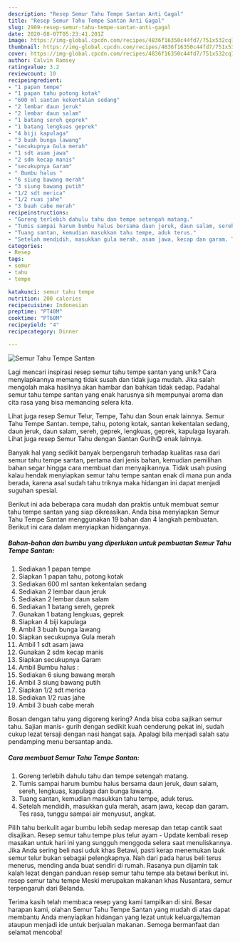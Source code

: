 ```yaml
---
description: "Resep Semur Tahu Tempe Santan Anti Gagal"
title: "Resep Semur Tahu Tempe Santan Anti Gagal"
slug: 2909-resep-semur-tahu-tempe-santan-anti-gagal
date: 2020-08-07T05:23:41.201Z
image: https://img-global.cpcdn.com/recipes/4836f16350c44fd7/751x532cq70/semur-tahu-tempe-santan-foto-resep-utama.jpg
thumbnail: https://img-global.cpcdn.com/recipes/4836f16350c44fd7/751x532cq70/semur-tahu-tempe-santan-foto-resep-utama.jpg
cover: https://img-global.cpcdn.com/recipes/4836f16350c44fd7/751x532cq70/semur-tahu-tempe-santan-foto-resep-utama.jpg
author: Calvin Ramsey
ratingvalue: 3.2
reviewcount: 10
recipeingredient:
- "1 papan tempe"
- "1 papan tahu potong kotak"
- "600 ml santan kekentalan sedang"
- "2 lembar daun jeruk"
- "2 lembar daun salam"
- "1 batang sereh geprek"
- "1 batang lengkuas geprek"
- "4 biji kapulaga"
- "3 buah bunga lawang"
- "secukupnya Gula merah"
- "1 sdt asam jawa"
- "2 sdm kecap manis"
- "secukupnya Garam"
- " Bumbu halus "
- "6 siung bawang merah"
- "3 siung bawang putih"
- "1/2 sdt merica"
- "1/2 ruas jahe"
- "3 buah cabe merah"
recipeinstructions:
- "Goreng terlebih dahulu tahu dan tempe setengah matang."
- "Tumis sampai harum bumbu halus bersama daun jeruk, daun salam, sereh, lengkuas, kapulaga dan bunga lawang."
- "Tuang santan, kemudian masukkan tahu tempe, aduk terus."
- "Setelah mendidih, masukkan gula merah, asam jawa, kecap dan garam. Tes rasa, tunggu sampai air menyusut, angkat."
categories:
- Resep
tags:
- semur
- tahu
- tempe

katakunci: semur tahu tempe 
nutrition: 200 calories
recipecuisine: Indonesian
preptime: "PT40M"
cooktime: "PT60M"
recipeyield: "4"
recipecategory: Dinner

---
```



![Semur Tahu Tempe Santan](https://img-global.cpcdn.com/recipes/4836f16350c44fd7/751x532cq70/semur-tahu-tempe-santan-foto-resep-utama.jpg)

Lagi mencari inspirasi resep semur tahu tempe santan yang unik? Cara menyiapkannya memang tidak susah dan tidak juga mudah. Jika salah mengolah maka hasilnya akan hambar dan bahkan tidak sedap. Padahal semur tahu tempe santan yang enak harusnya sih mempunyai aroma dan cita rasa yang bisa memancing selera kita.

Lihat juga resep Semur Telur, Tempe, Tahu dan Soun enak lainnya. Semur Tahu Tempe Santan. tempe, tahu, potong kotak, santan kekentalan sedang, daun jeruk, daun salam, sereh, geprek, lengkuas, geprek, kapulaga Isyarah. Lihat juga resep Semur Tahu dengan Santan Gurih😋 enak lainnya.

Banyak hal yang sedikit banyak berpengaruh terhadap kualitas rasa dari semur tahu tempe santan, pertama dari jenis bahan, kemudian pemilihan bahan segar hingga cara membuat dan menyajikannya. Tidak usah pusing kalau hendak menyiapkan semur tahu tempe santan enak di mana pun anda berada, karena asal sudah tahu triknya maka hidangan ini dapat menjadi suguhan spesial.


Berikut ini ada beberapa cara mudah dan praktis untuk membuat semur tahu tempe santan yang siap dikreasikan. Anda bisa menyiapkan Semur Tahu Tempe Santan menggunakan 19 bahan dan 4 langkah pembuatan. Berikut ini cara dalam menyiapkan hidangannya.

<!--inarticleads1-->

##### Bahan-bahan dan bumbu yang diperlukan untuk pembuatan Semur Tahu Tempe Santan:

1. Sediakan 1 papan tempe
1. Siapkan 1 papan tahu, potong kotak
1. Sediakan 600 ml santan kekentalan sedang
1. Sediakan 2 lembar daun jeruk
1. Sediakan 2 lembar daun salam
1. Sediakan 1 batang sereh, geprek
1. Gunakan 1 batang lengkuas, geprek
1. Siapkan 4 biji kapulaga
1. Ambil 3 buah bunga lawang
1. Siapkan secukupnya Gula merah
1. Ambil 1 sdt asam jawa
1. Gunakan 2 sdm kecap manis
1. Siapkan secukupnya Garam
1. Ambil  Bumbu halus :
1. Sediakan 6 siung bawang merah
1. Ambil 3 siung bawang putih
1. Siapkan 1/2 sdt merica
1. Sediakan 1/2 ruas jahe
1. Ambil 3 buah cabe merah


Bosan dengan tahu yang digoreng kering? Anda bisa coba sajikan semur tahu. Sajian manis- gurih dengan sedikit kuah cenderung pekat ini, sudah cukup lezat tersaji dengan nasi hangat saja. Apalagi bila menjadi salah satu pendamping menu bersantap anda. 

<!--inarticleads2-->

##### Cara membuat Semur Tahu Tempe Santan:

1. Goreng terlebih dahulu tahu dan tempe setengah matang.
1. Tumis sampai harum bumbu halus bersama daun jeruk, daun salam, sereh, lengkuas, kapulaga dan bunga lawang.
1. Tuang santan, kemudian masukkan tahu tempe, aduk terus.
1. Setelah mendidih, masukkan gula merah, asam jawa, kecap dan garam. Tes rasa, tunggu sampai air menyusut, angkat.


Pilih tahu berkulit agar bumbu lebih sedap meresap dan tetap cantik saat disajikan. Resep semur tahu tempe plus telur ayam - Update kembali resep masakan untuk hari ini yang sungguh menggoda selera saat menuliskannya. Jika Anda sering beli nasi uduk khas Betawi, pasti kerap menemukan lauk semur telur bukan sebagai pelengkapnya. Nah dari pada harus beli terus menerus, mending anda buat sendiri di rumah. Rasanya pun dijamin tak kalah lezat dengan panduan resep semur tahu tempe ala betawi berikut ini. resep semur tahu tempe Meski merupakan makanan khas Nusantara, semur terpengaruh dari Belanda. 

Terima kasih telah membaca resep yang kami tampilkan di sini. Besar harapan kami, olahan Semur Tahu Tempe Santan yang mudah di atas dapat membantu Anda menyiapkan hidangan yang lezat untuk keluarga/teman ataupun menjadi ide untuk berjualan makanan. Semoga bermanfaat dan selamat mencoba!

